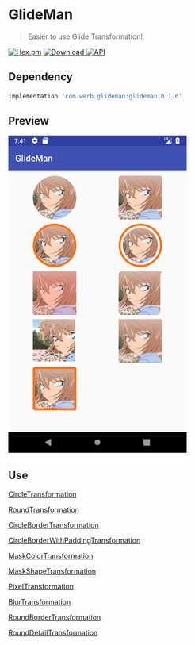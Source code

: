 # GlideMan

> Easier to use Glide Transformation!

[![Hex.pm](https://img.shields.io/hexpm/l/plug.svg)](https://github.com/Werb/MoreType/blob/master/LICENSE)
 [ ![Download](https://api.bintray.com/packages/werbhelius/maven/glideman/images/download.svg) ](https://bintray.com/werbhelius/maven/glideman/_latestVersion)
 [![API](https://img.shields.io/badge/API-19%2B-brightgreen.svg?style=flat)](https://android-arsenal.com/api?level=19)

 ## Dependency
 ```gradle
implementation 'com.werb.glideman:glideman:0.1.6'
```

## Preview
<img src="./screenshot/glideman.png" alt="glideman" width="360" />

## Use
[CircleTransformation](https://github.com/Werb/GlideMan/blob/master/app/src/main/kotlin/com/werb/glideman/demo/ImageViewHolder.kt#L21)

[RoundTransformation](https://github.com/Werb/GlideMan/blob/master/app/src/main/kotlin/com/werb/glideman/demo/ImageViewHolder.kt#L24)

[CircleBorderTransformation](https://github.com/Werb/GlideMan/blob/master/app/src/main/kotlin/com/werb/glideman/demo/ImageViewHolder.kt#L27)

[CircleBorderWithPaddingTransformation](https://github.com/Werb/GlideMan/blob/master/app/src/main/kotlin/com/werb/glideman/demo/ImageViewHolder.kt#L30)

[MaskColorTransformation](https://github.com/Werb/GlideMan/blob/master/app/src/main/kotlin/com/werb/glideman/demo/ImageViewHolder.kt#L37)

[MaskShapeTransformation](https://github.com/Werb/GlideMan/blob/master/app/src/main/kotlin/com/werb/glideman/demo/ImageViewHolder.kt#L40)

[PixelTransformation](https://github.com/Werb/GlideMan/blob/master/app/src/main/kotlin/com/werb/glideman/demo/ImageViewHolder.kt#L43)

[BlurTransformation](https://github.com/Werb/GlideMan/blob/master/app/src/main/kotlin/com/werb/glideman/demo/ImageViewHolder.kt#L46)

[RoundBorderTransformation](https://github.com/Werb/GlideMan/blob/master/app/src/main/kotlin/com/werb/glideman/demo/ImageViewHolder.kt#L49)

[RoundDetailTransformation](https://github.com/Werb/GlideMan/blob/master/app/src/main/kotlin/com/werb/glideman/demo/ImageViewHolder.kt#L52)